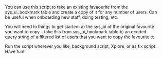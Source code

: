 You can use this script to take an existing favaourite from the sys_ui_bookmark table and create a copy of it for any number of users.
Can be useful when onboarding new staff, doing testing, etc.

You will need to things to get started:
a) the sys_id of the original favourite you want to copy - take this from sys_ui_bookmark table
b) an ecoded query string of a filtered list of users that you want to copy the favourite to

Run the script wherever you like, background script, Xplore, or as fix script.
Have fun!
